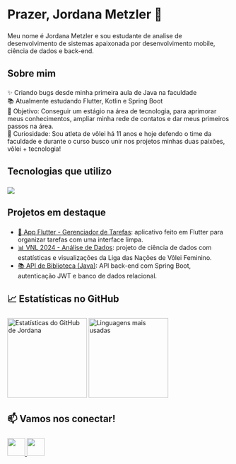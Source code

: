 <h1 align="left">Prazer, Jordana Metzler 👋</h1>

###

<p align="left">Meu nome é Jordana Metzler e sou estudante de analise de desenvolvimento de sistemas apaixonada por desenvolvimento mobile, ciência de dados e back-end.</p>

###

<h2 align="left">Sobre mim</h2>

###

<p align="left">
✨ Criando bugs desde minha primeira aula de Java na faculdade<br>
📚 Atualmente estudando Flutter, Kotlin e Spring Boot<br>
🎯 Objetivo: Conseguir um estágio na área de tecnologia, para aprimorar meus conhecimentos, ampliar minha rede de contatos e dar meus primeiros passos na área.<br>
🎲 Curiosidade: Sou atleta de vôlei há 11 anos e hoje defendo o time da faculdade e durante o curso busco unir nos projetos minhas duas paixões, vôlei + tecnologia!
</p>

###

<h2 align="left">Tecnologias que utilizo</h2>

###

<div align="left">
  <img src="https://skillicons.dev/icons?i=java,kotlin,flutter,python,mysql,html,css,git,php" />
</div>

###

<h2 align="left">Projetos em destaque</h2>

###

- [📱 App Flutter - Gerenciador de Tarefas](https://github.com/Jordana-Metzler/App_Flutter): aplicativo feito em Flutter para organizar tarefas com uma interface limpa.  
- [📊 VNL 2024 - Análise de Dados](https://github.com/Jordana-Metzler/VNL2024_DataScience): projeto de ciência de dados com estatísticas e visualizações da Liga das Nações de Vôlei Feminino.  
- [📚 API de Biblioteca (Java)](https://github.com/Jordana-Metzler/API_Biblioteca): API back-end com Spring Boot, autenticação JWT e banco de dados relacional.

###

<h2 align="left">📈 Estatísticas no GitHub</h2>

###

<p align="left">
  <img src="https://github-readme-stats.vercel.app/api?username=Jordana-Metzler&show_icons=true&theme=radical" alt="Estatísticas do GitHub de Jordana" height="180" />
  <img src="https://github-readme-stats.vercel.app/api/top-langs/?username=Jordana-Metzler&layout=compact&theme=radical" alt="Linguagens mais usadas" height="180" />
</p>


###

<h2 align="left">📫 Vamos nos conectar!</h2>

###

<p align="left">
  <a href="https://linkedin.com/in/jordana-metzler" target="_blank" title="LinkedIn">
    <img src="https://skillicons.dev/icons?i=linkedin" height="40" />
  </a>
  <a href="mailto:jordana@email.com" target="_blank" title="E-mail">
    <img src="https://skillicons.dev/icons?i=gmail" height="40" />
  </a>
</p>
